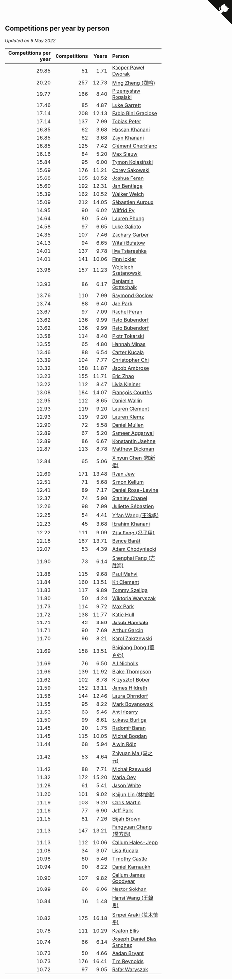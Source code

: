 ## Competitions per year by person

*Updated on  6 May 2022*

| Competitions per year | Competitions | Years | Person |
| ---: | ---: | ---: | :--- |
| 29.85 | 51 | 1.71 | [Kacper Paweł Dworak](https://www.worldcubeassociation.org/persons/2020DWOR01) |
| 20.20 | 257 | 12.73 | [Ming Zheng (郑鸣)](https://www.worldcubeassociation.org/persons/2009ZHEN11) |
| 19.77 | 166 | 8.40 | [Przemysław Rogalski](https://www.worldcubeassociation.org/persons/2013ROGA02) |
| 17.46 | 85 | 4.87 | [Luke Garrett](https://www.worldcubeassociation.org/persons/2017GARR05) |
| 17.14 | 208 | 12.13 | [Fabio Bini Graciose](https://www.worldcubeassociation.org/persons/2010GRAC02) |
| 17.14 | 137 | 7.99 | [Tobias Peter](https://www.worldcubeassociation.org/persons/2014PETE03) |
| 16.85 | 62 | 3.68 | [Hassan Khanani](https://www.worldcubeassociation.org/persons/2018KHAN26) |
| 16.85 | 62 | 3.68 | [Zayn Khanani](https://www.worldcubeassociation.org/persons/2018KHAN28) |
| 16.85 | 125 | 7.42 | [Clément Cherblanc](https://www.worldcubeassociation.org/persons/2014CHER05) |
| 16.16 | 84 | 5.20 | [Max Siauw](https://www.worldcubeassociation.org/persons/2017SIAU02) |
| 15.84 | 95 | 6.00 | [Tymon Kolasiński](https://www.worldcubeassociation.org/persons/2016KOLA02) |
| 15.69 | 176 | 11.21 | [Corey Sakowski](https://www.worldcubeassociation.org/persons/2011SAKO01) |
| 15.68 | 165 | 10.52 | [Joshua Feran](https://www.worldcubeassociation.org/persons/2011FERA01) |
| 15.60 | 192 | 12.31 | [Jan Bentlage](https://www.worldcubeassociation.org/persons/2010BENT01) |
| 15.39 | 162 | 10.52 | [Walker Welch](https://www.worldcubeassociation.org/persons/2011WELC01) |
| 15.09 | 212 | 14.05 | [Sébastien Auroux](https://www.worldcubeassociation.org/persons/2008AURO01) |
| 14.95 | 90 | 6.02 | [Wilfrid Py](https://www.worldcubeassociation.org/persons/2016PYWI01) |
| 14.64 | 80 | 5.46 | [Lauren Phung](https://www.worldcubeassociation.org/persons/2016PHUN02) |
| 14.58 | 97 | 6.65 | [Luke Galioto](https://www.worldcubeassociation.org/persons/2015GALI02) |
| 14.35 | 107 | 7.46 | [Zachary Garber](https://www.worldcubeassociation.org/persons/2014GARB01) |
| 14.13 | 94 | 6.65 | [Witali Bułatow](https://www.worldcubeassociation.org/persons/2015BUAT01) |
| 14.01 | 137 | 9.78 | [Ilya Tsiareshka](https://www.worldcubeassociation.org/persons/2012TERE01) |
| 14.01 | 141 | 10.06 | [Finn Ickler](https://www.worldcubeassociation.org/persons/2012ICKL01) |
| 13.98 | 157 | 11.23 | [Wojciech Szatanowski](https://www.worldcubeassociation.org/persons/2011SZAT01) |
| 13.93 | 86 | 6.17 | [Benjamin Gottschalk](https://www.worldcubeassociation.org/persons/2016GOTT01) |
| 13.76 | 110 | 7.99 | [Raymond Goslow](https://www.worldcubeassociation.org/persons/2014GOSL01) |
| 13.74 | 88 | 6.40 | [Jae Park](https://www.worldcubeassociation.org/persons/2015PARK24) |
| 13.67 | 97 | 7.09 | [Rachel Feran](https://www.worldcubeassociation.org/persons/2015FERA01) |
| 13.62 | 136 | 9.99 | [Reto Bubendorf](https://www.worldcubeassociation.org/persons/2012BUBE01) |
| 13.62 | 136 | 9.99 | [Reto Bubendorf](https://www.worldcubeassociation.org/persons/2012BUBE01) |
| 13.58 | 114 | 8.40 | [Piotr Tokarski](https://www.worldcubeassociation.org/persons/2013TOKA01) |
| 13.55 | 65 | 4.80 | [Hannah Minas](https://www.worldcubeassociation.org/persons/2017MINA04) |
| 13.46 | 88 | 6.54 | [Carter Kucala](https://www.worldcubeassociation.org/persons/2015KUCA01) |
| 13.39 | 104 | 7.77 | [Christopher Chi](https://www.worldcubeassociation.org/persons/2014CHIC01) |
| 13.32 | 158 | 11.87 | [Jacob Ambrose](https://www.worldcubeassociation.org/persons/2010AMBR01) |
| 13.23 | 155 | 11.71 | [Eric Zhao](https://www.worldcubeassociation.org/persons/2010ZHAO19) |
| 13.22 | 112 | 8.47 | [Livia Kleiner](https://www.worldcubeassociation.org/persons/2013KLEI03) |
| 13.08 | 184 | 14.07 | [François Courtès](https://www.worldcubeassociation.org/persons/2008COUR01) |
| 12.95 | 112 | 8.65 | [Daniel Wallin](https://www.worldcubeassociation.org/persons/2013WALL03) |
| 12.93 | 119 | 9.20 | [Lauren Clement](https://www.worldcubeassociation.org/persons/2013KLEM01) |
| 12.93 | 119 | 9.20 | [Lauren Klemz](https://www.worldcubeassociation.org/persons/2013KLEM01) |
| 12.90 | 72 | 5.58 | [Daniel Mullen](https://www.worldcubeassociation.org/persons/2016MULL04) |
| 12.89 | 67 | 5.20 | [Sameer Aggarwal](https://www.worldcubeassociation.org/persons/2017AGGA01) |
| 12.89 | 86 | 6.67 | [Konstantin Jaehne](https://www.worldcubeassociation.org/persons/2015JAEH01) |
| 12.87 | 113 | 8.78 | [Matthew Dickman](https://www.worldcubeassociation.org/persons/2013DICK01) |
| 12.84 | 65 | 5.06 | [Xinyun Chen (陈新运)](https://www.worldcubeassociation.org/persons/2017CHEN36) |
| 12.69 | 171 | 13.48 | [Ryan Jew](https://www.worldcubeassociation.org/persons/2008JEWR01) |
| 12.51 | 71 | 5.68 | [Simon Kellum](https://www.worldcubeassociation.org/persons/2016KELL12) |
| 12.41 | 89 | 7.17 | [Daniel Rose-Levine](https://www.worldcubeassociation.org/persons/2015ROSE01) |
| 12.37 | 74 | 5.98 | [Stanley Chapel](https://www.worldcubeassociation.org/persons/2016CHAP04) |
| 12.26 | 98 | 7.99 | [Juliette Sébastien](https://www.worldcubeassociation.org/persons/2014SEBA01) |
| 12.25 | 54 | 4.41 | [Yifan Wang (王逸帆)](https://www.worldcubeassociation.org/persons/2017WANY29) |
| 12.23 | 45 | 3.68 | [Ibrahim Khanani](https://www.worldcubeassociation.org/persons/2018KHAN27) |
| 12.22 | 111 | 9.09 | [Zijia Feng (冯子甲)](https://www.worldcubeassociation.org/persons/2013FENG02) |
| 12.18 | 167 | 13.71 | [Bence Barát](https://www.worldcubeassociation.org/persons/2008BARA01) |
| 12.07 | 53 | 4.39 | [Adam Chodyniecki](https://www.worldcubeassociation.org/persons/2017CHOD02) |
| 11.90 | 73 | 6.14 | [Shenghai Fang (方胜海)](https://www.worldcubeassociation.org/persons/2016FANG01) |
| 11.88 | 115 | 9.68 | [Paul Mahvi](https://www.worldcubeassociation.org/persons/2012MAHV01) |
| 11.84 | 160 | 13.51 | [Kit Clement](https://www.worldcubeassociation.org/persons/2008CLEM01) |
| 11.83 | 117 | 9.89 | [Tommy Szeliga](https://www.worldcubeassociation.org/persons/2012SZEL01) |
| 11.80 | 50 | 4.24 | [Wiktoria Waryszak](https://www.worldcubeassociation.org/persons/2018WARY01) |
| 11.73 | 114 | 9.72 | [Max Park](https://www.worldcubeassociation.org/persons/2012PARK03) |
| 11.72 | 138 | 11.77 | [Katie Hull](https://www.worldcubeassociation.org/persons/2010HULL01) |
| 11.71 | 42 | 3.59 | [Jakub Hamkało](https://www.worldcubeassociation.org/persons/2018HAMK01) |
| 11.71 | 90 | 7.69 | [Arthur Garcin](https://www.worldcubeassociation.org/persons/2014GARC27) |
| 11.70 | 96 | 8.21 | [Karol Zakrzewski](https://www.worldcubeassociation.org/persons/2014ZAKR01) |
| 11.69 | 158 | 13.51 | [Baiqiang Dong (董百强)](https://www.worldcubeassociation.org/persons/2008DONG06) |
| 11.69 | 76 | 6.50 | [AJ Nicholls](https://www.worldcubeassociation.org/persons/2015NICH04) |
| 11.66 | 139 | 11.92 | [Blake Thompson](https://www.worldcubeassociation.org/persons/2010THOM03) |
| 11.62 | 102 | 8.78 | [Krzysztof Bober](https://www.worldcubeassociation.org/persons/2013BOBE01) |
| 11.59 | 152 | 13.11 | [James Hildreth](https://www.worldcubeassociation.org/persons/2009HILD01) |
| 11.56 | 144 | 12.46 | [Laura Ohrndorf](https://www.worldcubeassociation.org/persons/2009OHRN01) |
| 11.55 | 95 | 8.22 | [Mark Boyanowski](https://www.worldcubeassociation.org/persons/2014BOYA01) |
| 11.53 | 63 | 5.46 | [Ant Irizarry](https://www.worldcubeassociation.org/persons/2016IRIZ02) |
| 11.50 | 99 | 8.61 | [Łukasz Burliga](https://www.worldcubeassociation.org/persons/2013BURL01) |
| 11.45 | 20 | 1.75 | [Radomił Baran](https://www.worldcubeassociation.org/persons/2020BARA02) |
| 11.45 | 115 | 10.05 | [Michał Bogdan](https://www.worldcubeassociation.org/persons/2012BOGD01) |
| 11.44 | 68 | 5.94 | [Alwin Rölz](https://www.worldcubeassociation.org/persons/2016ROLZ01) |
| 11.42 | 53 | 4.64 | [Zhiyuan Ma (马之元)](https://www.worldcubeassociation.org/persons/2017MAZH04) |
| 11.42 | 88 | 7.71 | [Michał Rzewuski](https://www.worldcubeassociation.org/persons/2014RZEW01) |
| 11.32 | 172 | 15.20 | [Maria Oey](https://www.worldcubeassociation.org/persons/2007OEYM01) |
| 11.28 | 61 | 5.41 | [Jason White](https://www.worldcubeassociation.org/persons/2016WHIT16) |
| 11.20 | 101 | 9.02 | [Kaijun Lin (林恺俊)](https://www.worldcubeassociation.org/persons/2013LINK01) |
| 11.19 | 103 | 9.20 | [Chris Martin](https://www.worldcubeassociation.org/persons/2013MART03) |
| 11.16 | 77 | 6.90 | [Jeff Park](https://www.worldcubeassociation.org/persons/2015PARK08) |
| 11.15 | 81 | 7.26 | [Elijah Brown](https://www.worldcubeassociation.org/persons/2015BROW03) |
| 11.13 | 147 | 13.21 | [Fangyuan Chang (常方圆)](https://www.worldcubeassociation.org/persons/2009CHAN04) |
| 11.13 | 112 | 10.06 | [Callum Hales-Jepp](https://www.worldcubeassociation.org/persons/2012HALE01) |
| 11.08 | 34 | 3.07 | [Lisa Kucala](https://www.worldcubeassociation.org/persons/2019KUCA01) |
| 10.98 | 60 | 5.46 | [Timothy Castle](https://www.worldcubeassociation.org/persons/2016CAST48) |
| 10.94 | 90 | 8.22 | [Daniel Karnaukh](https://www.worldcubeassociation.org/persons/2014KARN02) |
| 10.90 | 107 | 9.82 | [Callum James Goodyear](https://www.worldcubeassociation.org/persons/2012GOOD02) |
| 10.89 | 66 | 6.06 | [Nestor Sokhan](https://www.worldcubeassociation.org/persons/2016SOKH01) |
| 10.84 | 16 | 1.48 | [Hansi Wang (王翰思)](https://www.worldcubeassociation.org/persons/2020WANG19) |
| 10.82 | 175 | 16.18 | [Sinpei Araki (荒木慎平)](https://www.worldcubeassociation.org/persons/2006ARAK01) |
| 10.78 | 111 | 10.29 | [Keaton Ellis](https://www.worldcubeassociation.org/persons/2012ELLI01) |
| 10.74 | 66 | 6.14 | [Joseph Daniel Blas Sanchez](https://www.worldcubeassociation.org/persons/2016SANC08) |
| 10.73 | 50 | 4.66 | [Aedan Bryant](https://www.worldcubeassociation.org/persons/2017BRYA06) |
| 10.73 | 176 | 16.41 | [Tim Reynolds](https://www.worldcubeassociation.org/persons/2005REYN01) |
| 10.72 | 97 | 9.05 | [Rafał Waryszak](https://www.worldcubeassociation.org/persons/2013WARY01) |


<a href="https://github.com/JustinTimeCuber/wca_statistics" class="github-corner" aria-label="View source on Github"><svg width="80" height="80" viewBox="0 0 250 250" style="fill:#151513; color:#fff; position: absolute; top: 0; border: 0; right: 0;" aria-hidden="true"><path d="M0,0 L115,115 L130,115 L142,142 L250,250 L250,0 Z"></path><path d="M128.3,109.0 C113.8,99.7 119.0,89.6 119.0,89.6 C122.0,82.7 120.5,78.6 120.5,78.6 C119.2,72.0 123.4,76.3 123.4,76.3 C127.3,80.9 125.5,87.3 125.5,87.3 C122.9,97.6 130.6,101.9 134.4,103.2" fill="currentColor" style="transform-origin: 130px 106px;" class="octo-arm"></path><path d="M115.0,115.0 C114.9,115.1 118.7,116.5 119.8,115.4 L133.7,101.6 C136.9,99.2 139.9,98.4 142.2,98.6 C133.8,88.0 127.5,74.4 143.8,58.0 C148.5,53.4 154.0,51.2 159.7,51.0 C160.3,49.4 163.2,43.6 171.4,40.1 C171.4,40.1 176.1,42.5 178.8,56.2 C183.1,58.6 187.2,61.8 190.9,65.4 C194.5,69.0 197.7,73.2 200.1,77.6 C213.8,80.2 216.3,84.9 216.3,84.9 C212.7,93.1 206.9,96.0 205.4,96.6 C205.1,102.4 203.0,107.8 198.3,112.5 C181.9,128.9 168.3,122.5 157.7,114.1 C157.9,116.9 156.7,120.9 152.7,124.9 L141.0,136.5 C139.8,137.7 141.6,141.9 141.8,141.8 Z" fill="currentColor" class="octo-body"></path></svg></a><style>.github-corner:hover .octo-arm{animation:octocat-wave 560ms ease-in-out}@keyframes octocat-wave{0%,100%{transform:rotate(0)}20%,60%{transform:rotate(-25deg)}40%,80%{transform:rotate(10deg)}}@media (max-width:500px){.github-corner:hover .octo-arm{animation:none}.github-corner .octo-arm{animation:octocat-wave 560ms ease-in-out}}</style>
